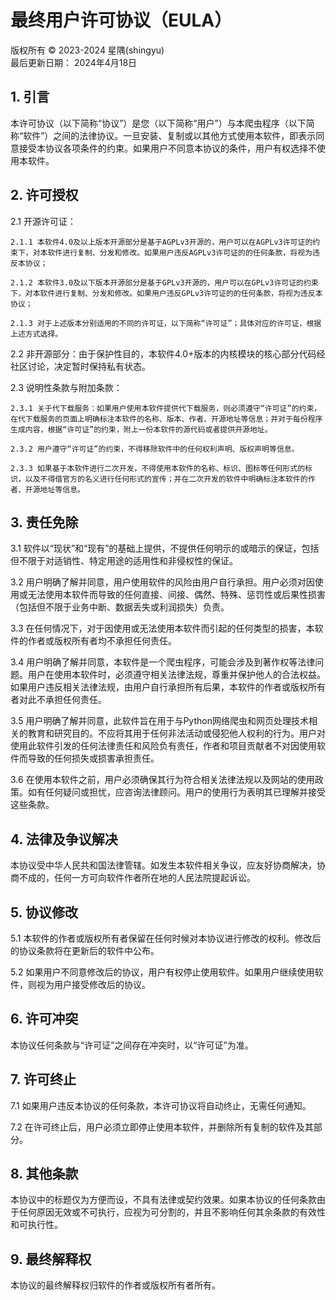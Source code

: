 # 最终用户许可协议（EULA）
版权所有 © 2023-2024 星隅(shingyu)  
最后更新日期：
2024年4月18日

## 1. 引言

本许可协议（以下简称“协议”）是您（以下简称“用户”）与本爬虫程序（以下简称“软件”）之间的法律协议。一旦安装、复制或以其他方式使用本软件，即表示同意接受本协议各项条件的约束。如果用户不同意本协议的条件，用户有权选择不使用本软件。

## 2. 许可授权

2.1 开源许可证：

    2.1.1 本软件4.0及以上版本开源部分是基于AGPLv3开源的，用户可以在AGPLv3许可证的约束下，对本软件进行复制、分发和修改。如果用户违反AGPLv3许可证的的任何条款，将视为违反本协议；

    2.1.2 本软件3.0及以下版本开源部分是基于GPLv3开源的，用户可以在GPLv3许可证的约束下，对本软件进行复制、分发和修改。如果用户违反GPLv3许可证的的任何条款，将视为违反本协议；

    2.1.3 对于上述版本分别适用的不同的许可证，以下简称“许可证”；具体对应的许可证，根据上述方式选择。

2.2 非开源部分：由于保护性目的，本软件4.0+版本的内核模块的核心部分代码经社区讨论，决定暂时保持私有状态。

2.3 说明性条款与附加条款：

    2.3.1 关于代下载服务：如果用户使用本软件提供代下载服务，则必须遵守“许可证”的约束，在代下载服务的页面上明确标注本软件的名称、版本、作者、开源地址等信息；并对于每份程序生成内容，根据“许可证”的约束，附上一份本软件的源代码或者提供开源地址。

    2.3.2 用户遵守“许可证”的约束，不得移除软件中的任何权利声明、版权声明等信息。

    2.3.3 如果基于本软件进行二次开发，不得使用本软件的名称、标识、图标等任何形式的标识，以及不得借官方的名义进行任何形式的宣传；并在二次开发的软件中明确标注本软件的作者、开源地址等信息。

## 3. 责任免除

3.1 软件以“现状”和“现有”的基础上提供，不提供任何明示的或暗示的保证，包括但不限于对适销性、特定用途的适用性和非侵权性的保证。

3.2 用户明确了解并同意，用户使用软件的风险由用户自行承担。用户必须对因使用或无法使用本软件而导致的任何直接、间接、偶然、特殊、惩罚性或后果性损害（包括但不限于业务中断、数据丢失或利润损失）负责。

3.3 在任何情况下，对于因使用或无法使用本软件而引起的任何类型的损害，本软件的作者或版权所有者均不承担任何责任。

3.4 用户明确了解并同意，本软件是一个爬虫程序，可能会涉及到著作权等法律问题。用户在使用本软件时，必须遵守相关法律法规，尊重并保护他人的合法权益。如果用户违反相关法律法规，由用户自行承担所有后果，本软件的作者或版权所有者对此不承担任何责任。

3.5 用户明确了解并同意，此软件旨在用于与Python网络爬虫和网页处理技术相关的教育和研究目的。不应将其用于任何非法活动或侵犯他人权利的行为。用户对使用此软件引发的任何法律责任和风险负有责任，作者和项目贡献者不对因使用软件而导致的任何损失或损害承担责任。

3.6 在使用本软件之前，用户必须确保其行为符合相关法律法规以及网站的使用政策。如有任何疑问或担忧，应咨询法律顾问。用户的使用行为表明其已理解并接受这些条款。

## 4. 法律及争议解决

本协议受中华人民共和国法律管辖。如发生本软件相关争议，应友好协商解决，协商不成的，任何一方可向软件作者所在地的人民法院提起诉讼。

## 5. 协议修改

5.1 本软件的作者或版权所有者保留在任何时候对本协议进行修改的权利。修改后的协议条款将在更新后的软件中公布。

5.2 如果用户不同意修改后的协议，用户有权停止使用软件。如果用户继续使用软件，则视为用户接受修改后的协议。

## 6. 许可冲突

本协议任何条款与“许可证”之间存在冲突时，以“许可证”为准。

## 7. 许可终止

7.1 如果用户违反本协议的任何条款，本许可协议将自动终止，无需任何通知。

7.2 在许可终止后，用户必须立即停止使用本软件，并删除所有复制的软件及其部分。

## 8. 其他条款

本协议中的标题仅为方便而设，不具有法律或契约效果。如果本协议的任何条款由于任何原因无效或不可执行，应视为可分割的，并且不影响任何其余条款的有效性和可执行性。

## 9. 最终解释权

本协议的最终解释权归软件的作者或版权所有者所有。

